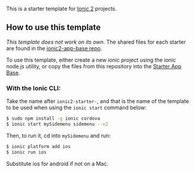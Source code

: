 This is a starter template for [Ionic 2](http://ionicframework.com/docs/v2/) projects.

## How to use this template

*This template does not work on its own*. The shared files for each starter are found in the [ionic2-app-base repo](https://github.com/driftyco/ionic2-app-base).

To use this template, either create a new ionic project using the ionic node.js utility, or copy the files from this repository into the [Starter App Base](https://github.com/driftyco/ionic2-app-base).

### With the Ionic CLI:

Take the name after `ionic2-starter-`, and that is the name of the template to be used when using the `ionic start` command below:

```bash
$ sudo npm install -g ionic cordova
$ ionic start mySidemenu sidemenu --v2
```

Then, to run it, cd into `mySidemenu` and run:

```bash
$ ionic platform add ios
$ ionic run ios
```

Substitute ios for android if not on a Mac.

